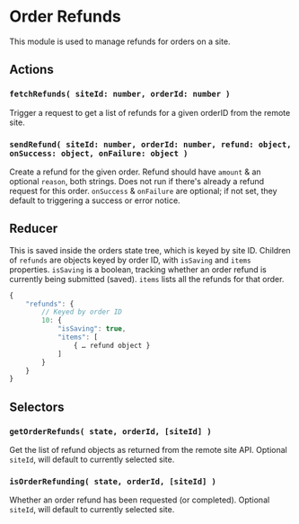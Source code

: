 # Order Refunds

This module is used to manage refunds for orders on a site.

## Actions

### `fetchRefunds( siteId: number, orderId: number )`

Trigger a request to get a list of refunds for a given orderID from the remote site.

### `sendRefund( siteId: number, orderId: number, refund: object, onSuccess: object, onFailure: object )`

Create a refund for the given order. Refund should have `amount` & an optional `reason`, both strings. Does not run if there's already a refund request for this order. `onSuccess` & `onFailure` are optional; if not set, they default to triggering a success or error notice.

## Reducer

This is saved inside the orders state tree, which is keyed by site ID. Children of `refunds` are objects keyed by order ID, with `isSaving` and `items` properties. `isSaving` is a boolean, tracking whether an order refund is currently being submitted (saved). `items` lists all the refunds for that order.

```js
{
	"refunds": {
		// Keyed by order ID
		10: {
			"isSaving": true,
			"items": [
				{ … refund object }
			]
		}
	}
}
```

## Selectors

### `getOrderRefunds( state, orderId, [siteId] )`

Get the list of refund objects as returned from the remote site API. Optional `siteId`, will default to currently selected site.

### `isOrderRefunding( state, orderId, [siteId] )`

Whether an order refund has been requested (or completed). Optional `siteId`, will default to currently selected site.
